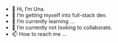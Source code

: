 - 👋 Hi, I’m Una.
- 👀 I’m getting myself into full-stack dev.
- 🌱 I’m currently learning ...
- 💞️ I’m currently not looking to collaborate.
- 📫 How to reach me ...

<!---
Una0808/Una0808 is a ✨ special ✨ repository because its `README.md` (this file) appears on your GitHub profile.
You can click the Preview link to take a look at your changes.
--->
